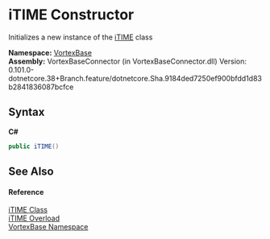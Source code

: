 # iTIME Constructor 
 

Initializes a new instance of the <a href="T_VortexBase_iTIME.md">iTIME</a> class

**Namespace:**&nbsp;<a href="N_VortexBase.md">VortexBase</a><br />**Assembly:**&nbsp;VortexBaseConnector (in VortexBaseConnector.dll) Version: 0.101.0-dotnetcore.38+Branch.feature/dotnetcore.Sha.9184ded7250ef900bfdd1d83b2841836087bcfce

## Syntax

**C#**<br />
``` C#
public iTIME()
```


## See Also


#### Reference
<a href="T_VortexBase_iTIME.md">iTIME Class</a><br /><a href="Overload_VortexBase_iTIME__ctor.md">iTIME Overload</a><br /><a href="N_VortexBase.md">VortexBase Namespace</a><br />